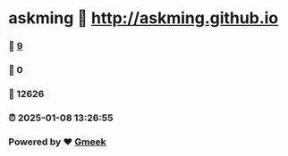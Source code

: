 # askming :link: http://askming.github.io 
### :page_facing_up: [9](http://askming.github.io/tag.html) 
### :speech_balloon: 0 
### :hibiscus: 12626 
### :alarm_clock: 2025-01-08 13:26:55 
### Powered by :heart: [Gmeek](https://github.com/Meekdai/Gmeek)

